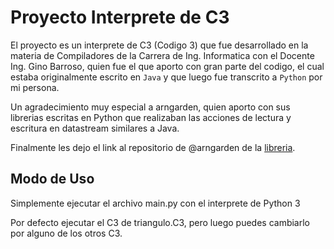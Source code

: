 # Proyecto Interprete de C3

El proyecto es un interprete de C3 (Codigo 3) que fue desarrollado
en la materia de Compiladores de la Carrera de Ing. Informatica
con el Docente Ing. Gino Barroso, quien fue el que aporto con gran
parte del codigo, el cual estaba originalmente escrito en `Java` y que 
luego fue transcrito a `Python` por mi persona.

Un agradecimiento muy especial a arngarden, quien aporto con sus
librerias escritas en Python que realizaban las acciones de lectura
y escritura en datastream similares a Java.

Finalmente les dejo el link al repositorio de @arngarden de la [libreria](https://github.com/arngarden/python_java_datastream).

## Modo de Uso

Simplemente ejecutar el archivo main.py con el interprete de Python 3

Por defecto ejecutar el C3 de triangulo.C3, pero luego puedes cambiarlo por alguno de los otros C3.



